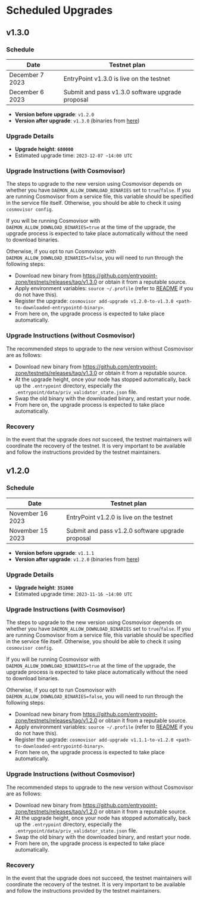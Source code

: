 # Scheduled Upgrades

## v1.3.0

### Schedule

| Date             | Testnet plan                                     |
|------------------|--------------------------------------------------|
| December 7 2023  | EntryPoint v1.3.0 is live on the testnet         |
| December 6 2023  | Submit and pass v1.3.0 software upgrade proposal |

- **Version before upgrade**: `v1.2.0`
- **Version after upgrade**: `v1.3.0` (binaries from [here](https://github.com/entrypoint-zone/testnets/releases/tag/v1.3.0))

### Upgrade Details

- **Upgrade height**: **`680000`**
- Estimated upgrade time: `2023-12-07 ~14:00 UTC`

### Upgrade Instructions (with Cosmovisor)

The steps to upgrade to the new version using Cosmovisor depends on whether you have `DAEMON_ALLOW_DOWNLOAD_BINARIES` set to `true`/`false`. If you are running Cosmovisor from a service file, this variable should be specified in the service file itself. Otherwise, you should be able to check it using `cosmovisor config`.

If you will be running Cosmovisor with `DAEMON_ALLOW_DOWNLOAD_BINARIES=true` at the time of the upgrade, the upgrade process is expected to take place automatically without the need to download binaries.

Otherwise, if you opt to run Cosmovisor with `DAEMON_ALLOW_DOWNLOAD_BINARIES=false`, you will need to run through the following steps:

- Download new binary from https://github.com/entrypoint-zone/testnets/releases/tag/v1.3.0 or obtain it from a reputable source.
- Apply environment variables: `source ~/.profile` (refer to [README](../README.md#from-scratch-using-cosmovisor) if you do not have this).
- Register the upgrade: `cosmovisor add-upgrade v1.2.0-to-v1.3.0 <path-to-downloaded-entrypointd-binary>`.
- From here on, the upgrade process is expected to take place automatically.

### Upgrade Instructions (without Cosmovisor)

The recommended steps to upgrade to the new version without Cosmovisor are as follows:

- Download new binary from https://github.com/entrypoint-zone/testnets/releases/tag/v1.3.0 or obtain it from a reputable source.
- At the upgrade height, once your node has stopped automatically, back up the `.entrypoint` directory, especially the `.entrypoint/data/priv_validator_state.json` file.
- Swap the old binary with the downloaded binary, and restart your node.
- From here on, the upgrade process is expected to take place automatically.

### Recovery

In the event that the upgrade does not succeed, the testnet maintainers will coordinate the recovery of the testnet. It is very important to be available and follow the instructions provided by the testnet maintainers.

## v1.2.0

### Schedule

| Date             | Testnet plan                                     |
|------------------|--------------------------------------------------|
| November 16 2023 | EntryPoint v1.2.0 is live on the testnet         |
| November 15 2023 | Submit and pass v1.2.0 software upgrade proposal |

- **Version before upgrade**: `v1.1.1`
- **Version after upgrade**: `v1.2.0` (binaries from [here](https://github.com/entrypoint-zone/testnets/releases/tag/v1.2.0))

### Upgrade Details

- **Upgrade height**: **`351000`**
- Estimated upgrade time: `2023-11-16 ~14:00 UTC`

### Upgrade Instructions (with Cosmovisor)

The steps to upgrade to the new version using Cosmovisor depends on whether you have `DAEMON_ALLOW_DOWNLOAD_BINARIES` set to `true`/`false`. If you are running Cosmovisor from a service file, this variable should be specified in the service file itself. Otherwise, you should be able to check it using `cosmovisor config`.

If you will be running Cosmovisor with `DAEMON_ALLOW_DOWNLOAD_BINARIES=true` at the time of the upgrade, the upgrade process is expected to take place automatically without the need to download binaries.

Otherwise, if you opt to run Cosmovisor with `DAEMON_ALLOW_DOWNLOAD_BINARIES=false`, you will need to run through the following steps:

- Download new binary from https://github.com/entrypoint-zone/testnets/releases/tag/v1.2.0 or obtain it from a reputable source.
- Apply environment variables: `source ~/.profile` (refer to [README](../README.md#from-scratch-using-cosmovisor) if you do not have this).
- Register the upgrade: `cosmovisor add-upgrade v1.1.1-to-v1.2.0 <path-to-downloaded-entrypointd-binary>`.
- From here on, the upgrade process is expected to take place automatically.

### Upgrade Instructions (without Cosmovisor)

The recommended steps to upgrade to the new version without Cosmovisor are as follows:

- Download new binary from https://github.com/entrypoint-zone/testnets/releases/tag/v1.2.0 or obtain it from a reputable source.
- At the upgrade height, once your node has stopped automatically, back up the `.entrypoint` directory, especially the `.entrypoint/data/priv_validator_state.json` file.
- Swap the old binary with the downloaded binary, and restart your node.
- From here on, the upgrade process is expected to take place automatically.

### Recovery

In the event that the upgrade does not succeed, the testnet maintainers will coordinate the recovery of the testnet. It is very important to be available and follow the instructions provided by the testnet maintainers.
